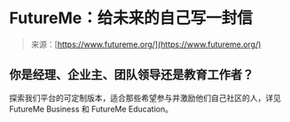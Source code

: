<!--yml

category: 未分类

date: 2024-05-27 14:38:34

-->

# FutureMe：给未来的自己写一封信

> 来源：[https://www.futureme.org/](https://www.futureme.org/)

## 你是经理、企业主、团队领导还是教育工作者？

探索我们平台的可定制版本，适合那些希望参与并激励他们自己社区的人，详见 FutureMe Business 和 FutureMe Education。
